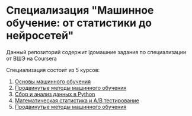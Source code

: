 # Специализация "Машинное обучение: от статистики до нейросетей"
Данный репозиторий содержит lдомашние задания по специализации от ВШЭ на Coursera

Специализация состоит из 5 курсов:
1. [Основы машинного обучения](https://github.com/AlekseiIvanov93/ml_from_statistics_to_nn/tree/master/01.machine_learning_foundations)
2. [Продвинутые методы машинного обучения]()
3. [Сбор и анализ данных в Python]()
4. [Математическая статистика и А/В тестирование]()
5. [Продвинутые методы машинного обучения]()
